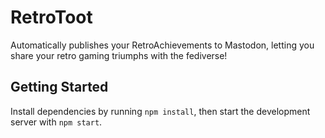 # RetroToot

Automatically publishes your RetroAchievements to Mastodon, letting you share your retro gaming triumphs with the fediverse!

## Getting Started

Install dependencies by running `npm install`, then start the development server with `npm start`.


